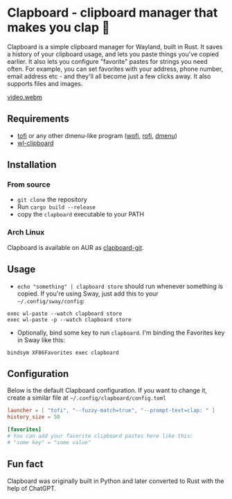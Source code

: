 # Clapboard - clipboard manager that makes you clap 👏

Clapboard is a simple clipboard manager for Wayland, built in Rust. It saves a history of your clipboard usage, and lets you paste things you've copied earlier. It also lets you configure "favorite" pastes for strings you need often. For example, you can set favorites with your address, phone number, email address etc - and they'll all become just a few clicks away. It also supports files and images.

[video.webm](https://user-images.githubusercontent.com/55081/211161880-63bb628c-e43d-4e46-9e77-85b5cabb8318.webm)

## Requirements

- [tofi](https://github.com/philj56/tofi) or any other dmenu-like program ([wofi](https://hg.sr.ht/~scoopta/wofi), [rofi](https://github.com/lbonn/rofi), [dmenu](https://github.com/nyyManni/dmenu-wayland))
- [wl-clipboard](https://github.com/bugaevc/wl-clipboard)

## Installation

### From source

- `git clone` the repository
- Run `cargo build --release`
- copy the `clapboard` executable to your PATH

### Arch Linux

Clapboard is available on AUR as [clapboard-git](https://aur.archlinux.org/packages/clapboard-git).

## Usage

- `echo "something" | clapboard store` should run whenever something is copied. If you're using Sway, just add this to your `~/.config/sway/config`:

```
exec wl-paste --watch clapboard store
exec wl-paste -p --watch clapboard store
```

- Optionally, bind some key to run `clapboard`. I'm binding the Favorites key in Sway like this:
```
bindsym XF86Favorites exec clapboard
```

## Configuration

Below is the default Clapboard configuration. If you want to change it, create a similar file at `~/.config/clapboard/config.toml`

```toml
launcher = [ "tofi", "--fuzzy-match=true", "--prompt-text=clap: " ]
history_size = 50

[favorites]
# You can add your favorite clipboard pastes here like this:
# "some key" = "some value"
```

## Fun fact

Clapboard was originally built in Python and later converted to Rust with the help of ChatGPT.
